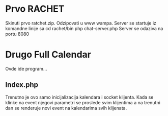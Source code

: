 # Prvo RACHET

Skinuti prvo ratchet.zip. Odzipovati u www wampa. Server se startuje iz komandne linije sa
cd rachet/bin
php chat-server.php
Server se odaziva na portu 8080


# Drugo Full Calendar

Ovde ide program...

## Index.php

Trenutno je ovo samo inicijalizacija kalendara i socket klijenta. Kada se klinke na event njegovi parametri se proslede svim klijentima a na trenutni dan se renderuje novi event na kalendarima svih klijenata.
